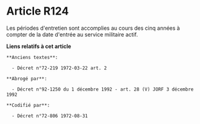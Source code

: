 # Article R124

Les périodes d'entretien sont accomplies au cours des cinq années à compter de la date d'entrée au service militaire actif.

**Liens relatifs à cet article**

	**Anciens textes**:

	  - Décret n°72-219 1972-03-22 art. 2

	**Abrogé par**:

	  - Décret n°92-1250 du 1 décembre 1992 - art. 28 (V) JORF 3 décembre 1992

	**Codifié par**:

	  - Décret n°72-806 1972-08-31
